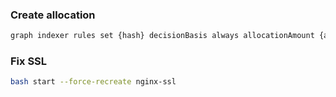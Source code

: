 ### Create allocation
```bash
graph indexer rules set {hash} decisionBasis always allocationAmount {amount}
```

### Fix SSL
```bash
bash start --force-recreate nginx-ssl
```